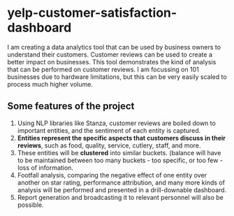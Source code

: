 # yelp-customer-satisfaction-dashboard

I am creating a data analytics tool that can be used by business owners to understand their customers. Customer reviews can be used to create a better impact on businesses. This tool demonstrates the kind of analysis that can be performed on customer reviews. I am focussing on 101 businesses due to hardware limitations, but this can be very easily scaled to process much higher volume. 

## Some features of the project
1. Using NLP libraries like Stanza, customer reviews are boiled down to important entities, and the sentiment of each entity is captured.
2. **Entities represent the specific aspects that customers discuss in their reviews**, such as food, quality, service, cutlery, staff, and more. 
3. These entities will be **clustered** into similar buckets. (balance will have to be maintained between too many buckets - too specific, or too few - loss of information.
4. Footfall analysis, comparing the negative effect of one entity over another on star rating, performance attribution, and many more kinds of analysis will be performed and presented in a drill-downable dashboard.
5. Report generation and broadcasting it to relevant personnel will also be possible.

